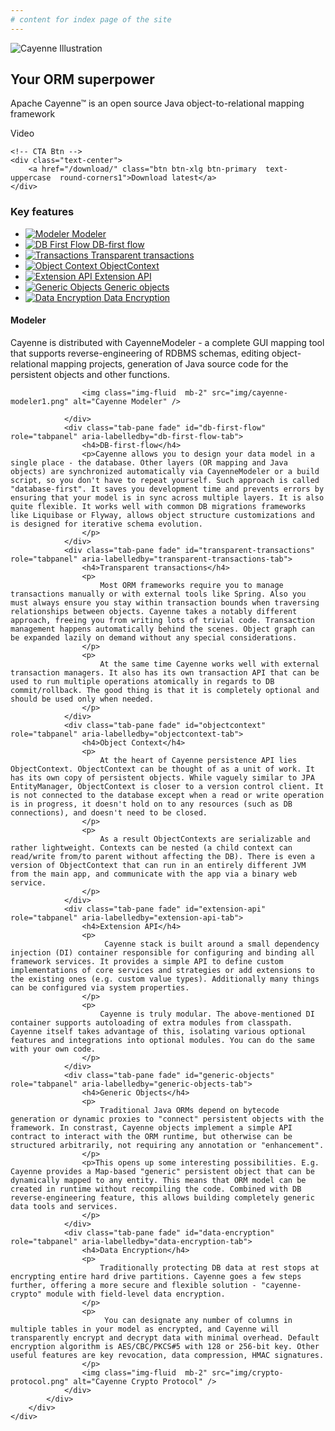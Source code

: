 ```yaml
---
# content for index page of the site 
---
```

<!-- Intro -->
<section id="intro" class="pb-5">
    <div class="row align-items-center justify-content-center  mb-3">
        <div class="col-md-6  text-center">
            <img class="img-fluid  mb-2" src="img/cayenne_illustr.png" alt="Cayenne Illustration" />
            <h1 class="display-2  font-weight-normal">
                <span class="font-weight-xlight">Your</span>
                <span class="font-weight-semibold">ORM</span>
                superpower
            </h1>
            <p class="small  font-italic">Apache Cayenne™ is an open source Java object-to-relational mapping framework</p>
        </div>
        <div class="col-md  d-none">Video</div>
    </div>

    <!-- CTA Btn -->        
    <div class="text-center">
        <a href="/download/" class="btn btn-xlg btn-primary  text-uppercase  round-corners1">Download latest</a>
    </div>

</section>

<!-- Features -->
<section id="key-features"  class="mt-3 mb-5">
	<div class="solid-heading  mb-5">
		<h3 class="text-center  mx-3l2">Key <span class="font-weight-medium">features</span>
		</h3>
	</div>
	<div class="row no-gutters  pt-2">
		<!-- Features list -->
		<div class="col-lg-4  border border-left-0 border-top-0 border-bottom-0  mb-2">
			<ul class="nav nav-pills  justify-content-between flex-lg-column flex-nowrap">
				<li class="nav-item">
					<a class="nav-link active" data-toggle="tab" href="#modeler">
						<div class="media">
							<img class="align-self-center  mr-lg-3l2" src="img/icon_modeler.svg" alt="Modeler">
							<span class="align-self-center  d-none d-lg-block">Modeler</span>
						</div>
					</a>
				</li>
				<li class="nav-item">
					<a class="nav-link" data-toggle="tab" href="#db-first-flow">
						<div class="media">
							<img class="align-self-center  mr-lg-3l2" src="img/icon_dbfirst_flow.svg" alt="DB First Flow">
							<span class="align-self-center  d-none d-lg-block">DB-first flow</span>
						</div>
					</a>
				</li>
				<li class="nav-item">
					<a class="nav-link" data-toggle="tab" href="#transparent-transactions">
						<div class="media">
							<img class="align-self-center  mr-lg-3l2" src="img/icon_transp_trans.svg" alt="Transactions">
							<span class="align-self-center  d-none d-lg-block">Transparent transactions</span>
						</div>
					</a>
				</li>
				<li class="nav-item">
					<a class="nav-link" data-toggle="tab" href="#objectcontext">
						<div class="media">
							<img class="align-self-center  mr-lg-3l2" src="img/icon_object_context.svg" alt="Object Context">
							<span class="align-self-center  d-none d-lg-block">ObjectContext</span>
						</div>
					</a>
				</li>
				<li class="nav-item">
					<a class="nav-link" data-toggle="tab" href="#extension-api">
						<div class="media">
							<img class="align-self-center  mr-lg-3l2" src="img/icon_extensions.svg" alt="Extension API">
							<span class="align-self-center  d-none d-lg-block">Extension API</span>
						</div>
					</a>
				</li>
				<li class="nav-item">
					<a class="nav-link" data-toggle="tab" href="#generic-objects">
						<div class="media">
							<img class="align-self-center  mr-lg-3l2" src="img/icon_generic_objects.svg" alt="Generic Objects">
							<span class="align-self-center  d-none d-lg-block">Generic objects</span>
						</div>
					</a>
				</li>
				<li class="nav-item">
					<a class="nav-link" data-toggle="tab" href="#data-encryption">
						<div class="media">
							<img class="align-self-center  mr-lg-3l2" src="img/icon_data_encrypt.svg" alt="Data Encryption">
							<span class="align-self-center  d-none d-lg-block">Data Encryption</span>
						</div>
					</a>
				</li>
			</ul>
		</div>
		<div class="col-lg-8">
			<!-- Features Desc -->
			<div class="tab-content  px-lg-5" id="myTabContent">
				<div class="tab-pane fade show active" id="modeler" role="tabpanel" aria-labelledby="modeler-tab">
					<h4>Modeler</h4>
					<p>Cayenne is distributed with CayenneModeler - a complete GUI mapping tool that supports reverse-engineering of RDBMS schemas, editing object-relational mapping projects, generation of Java source code for the persistent objects and other functions.</p>
					
		            <img class="img-fluid  mb-2" src="img/cayenne-modeler1.png" alt="Cayenne Modeler" />

				</div>
				<div class="tab-pane fade" id="db-first-flow" role="tabpanel" aria-labelledby="db-first-flow-tab">
					<h4>DB-first-flow</h4>
					<p>Cayenne allows you to design your data model in a single place - the database. Other layers (OR mapping and Java objects) are synchronized automatically via CayenneModeler or a build script, so you don't have to repeat yourself. Such approach is called "database-first". It saves you development time and prevents errors by ensuring that your model is in sync across multiple layers. It is also quite flexible. It works well with common DB migrations frameworks like Liquibase or Flyway, allows object structure customizations and is designed for iterative schema evolution.
					</p>
				</div>
				<div class="tab-pane fade" id="transparent-transactions" role="tabpanel" aria-labelledby="transparent-transactions-tab">
					<h4>Transparent transactions</h4>
					<p>
						Most ORM frameworks require you to manage transactions manually or with external tools like Spring. Also you must always ensure you stay within transaction bounds when traversing relationships between objects. Cayenne takes a notably different approach, freeing you from writing lots of trivial code. Transaction management happens automatically behind the scenes. Object graph can be expanded lazily on demand without any special considerations. 
					</p>
					<p>
						At the same time Cayenne works well with external transaction managers. It also has its own transaction API that can be used to run multiple operations atomically in regards to DB commit/rollback. The good thing is that it is completely optional and should be used only when needed.
					</p>
				</div>
				<div class="tab-pane fade" id="objectcontext" role="tabpanel" aria-labelledby="objectcontext-tab">
					<h4>Object Context</h4>
					<p>
						At the heart of Cayenne persistence API lies ObjectContext. ObjectContext can be thought of as a unit of work. It  has its own copy of persistent objects. While vaguely similar to JPA EntityManager, ObjectContext is closer to a version control client. It is not connected to the database except when a read or write operation is in progress, it doesn't hold on to any resources (such as DB connections), and doesn't need to be closed. 
					</p>
					<p>
						As a result ObjectContexts are serializable and rather lightweight. Contexts can be nested (a child context can read/write from/to parent without affecting the DB). There is even a version of ObjectContext that can run in an entirely different JVM from the main app, and communicate with the app via a binary web service.
					</p>
				</div>
				<div class="tab-pane fade" id="extension-api" role="tabpanel" aria-labelledby="extension-api-tab">
					<h4>Extension API</h4>
					<p>
						 Cayenne stack is built around a small dependency injection (DI) container responsible for configuring and binding all framework services. It provides a simple API to define custom implementations of core services and strategies or add extensions to the existing ones (e.g. custom value types). Additionally many things can be configured via system properties.
					</p>
					<p>
						Cayenne is truly modular. The above-mentioned DI container supports autoloading of extra modules from classpath. Cayenne itself takes advantage of this, isolating various optional features and integrations into optional modules. You can do the same with your own code.
					</p>
				</div>
				<div class="tab-pane fade" id="generic-objects" role="tabpanel" aria-labelledby="generic-objects-tab">
					<h4>Generic Objects</h4>
					<p>
						Traditional Java ORMs depend on bytecode generation or dynamic proxies to "connect" persistent objects with the framework. In constrast, Cayenne objects implement a simple API contract to interact with the ORM runtime, but otherwise can be structured arbitrarily, not requiring any annotation or "enhancement".
					</p>
					<p>This opens up some interesting possibilities. E.g. Cayenne provides a Map-based "generic" persistent object that can be dynamically mapped to any entity. This means that ORM model can be created in runtime without recompiling the code. Combined with DB reverse-engineering feature, this allows building completely generic data tools and services.
					</p>
				</div>
				<div class="tab-pane fade" id="data-encryption" role="tabpanel" aria-labelledby="data-encryption-tab">
					<h4>Data Encryption</h4>
					<p>
						Traditionally protecting DB data at rest stops at encrypting entire hard drive partitions. Cayenne goes a few steps further, offering a more secure and flexible solution - "cayenne-crypto" module with field-level data encryption. 
					</p>
					<p>
						 You can designate any number of columns in multiple tables in your model as encrypted, and Cayenne will transparently encrypt and decrypt data with minimal overhead. Default encryption algorithm is AES/CBC/PKCS#5 with 128 or 256-bit key. Other useful features are key revocation, data compression, HMAC signatures.
					</p>
		            <img class="img-fluid  mb-2" src="img/crypto-protocol.png" alt="Cayenne Crypto Protocol" />
				</div>
			</div>
		</div>
	</div>
</section>